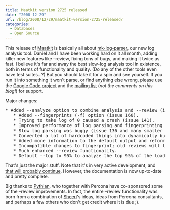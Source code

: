 ```yaml
---
title: Maatkit version 2725 released
date: "2008-12-29"
url: /blog/2008/12/29/maatkit-version-2725-released/
categories:
  - Databases
  - Open Source
---
```

This release of [Maatkit](http://www.maatkit.org/) is basically all about [mk-log-parser](http://www.maatkit.org/doc/mk-log-parser.html), our new log analysis tool. Daniel and I have been working hard on it all month, adding killer new features like &#8211;review, fixing tons of bugs, and making it twice as fast. I believe it's far and away the best slow-log analysis tool in existence, both in terms of functionality and quality. (Do any of the other tools even have test suites...?) But you should take it for a spin and see yourself. If you run it into something it won't parse, or find anything else wrong, please use the [Google Code project](http://code.google.com/p/maatkit/) and the [mailing list](http://groups.google.com/group/maatkit-discuss) (*not the comments on this blog!*) for support.

Major changes:

<pre>* Added --analyze option to combine analysis and --review (issue 162).
   * Added --fingerprints (-f) option (issue 160).
   * Trying to take log of 0 caused a crash (issue 141).
   * Improved performance of log parsing and fingerprinting about 2x (issue 137).
   * Slow log parsing was buggy (issue 136 and many smaller issues discovered).
   * Converted a lot of hardcoded things into dynamically built functions.
   * Added more information to the default output and reformatted it.
   * Incompatible changes to fingerprint; old reviews will lose their history.
   * Much enhanced --review functionality.
   * Default --top to 95% to analyze the top 95% of the load (issue 171).
</pre>

That's just the major stuff. Note that it's in very active development, and [that will probably continue](http://code.google.com/p/maatkit/issues/list?q=tool:mk_log_parser). However, the documentation is now up-to-date and pretty complete.

Big thanks to [Pythian](http://www.pythian.com/), who together with Percona have co-sponsored some of the &#8211;review improvements. In fact, the entire &#8211;review functionality was born from a combination of [Sheeri](http://sheeri.com/)'s ideas, ideas from Percona consultants, and perhaps a few others who don't get credit where it is due ;).


